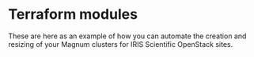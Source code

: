 # Terraform modules

These are here as an example of how you can automate
the creation and resizing of your Magnum clusters
for IRIS Scientific OpenStack sites.
